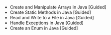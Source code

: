 - Create and Manipulate Arrays in Java [Guided]
- Create Static Methods in Java [Guided]
- Read and Write to a File in Java [Guided]
- Handle Exceptions in Java [Guided]
- Create an Enum in Java [Guided]
